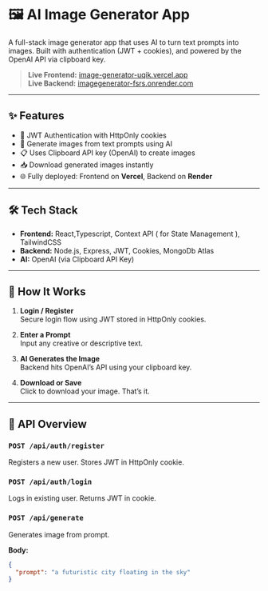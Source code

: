 # 🖼️ AI Image Generator App

A full-stack image generator app that uses AI to turn text prompts into images. Built with authentication (JWT + cookies), and powered by the OpenAI API via clipboard key.

> **Live Frontend:** [image-generator-uqik.vercel.app](https://image-generator-uqik.vercel.app)  
> **Live Backend:** [imagegenerator-fsrs.onrender.com](https://imagegenerator-fsrs.onrender.com)

---

## ✨ Features

- 🔐 JWT Authentication with HttpOnly cookies
- 🧠 Generate images from text prompts using AI
- 📋 Uses Clipboard API key (OpenAI) to create images
- 📥 Download generated images instantly
- 🌐 Fully deployed: Frontend on **Vercel**, Backend on **Render**

---

## 🛠️ Tech Stack

- **Frontend:** React,Typescript, Context API ( for State Management ), TailwindCSS
- **Backend:** Node.js, Express, JWT, Cookies, MongoDb Atlas
- **AI:** OpenAI (via Clipboard API Key)

---

## 🚀 How It Works

1. **Login / Register**  
   Secure login flow using JWT stored in HttpOnly cookies.

2. **Enter a Prompt**  
   Input any creative or descriptive text.

3. **AI Generates the Image**  
   Backend hits OpenAI’s API using your clipboard key.

4. **Download or Save**  
   Click to download your image. That’s it.

---

## 🧪 API Overview

### `POST /api/auth/register`

Registers a new user. Stores JWT in HttpOnly cookie.

### `POST /api/auth/login`

Logs in existing user. Returns JWT in cookie.

### `POST /api/generate`

Generates image from prompt.

**Body:**

```json
{
  "prompt": "a futuristic city floating in the sky"
}
